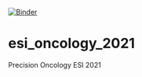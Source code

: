 [![Binder](https://mybinder.org/badge_logo.svg)](https://mybinder.org/v2/gh/omazapa/esi_oncology_2021.git/HEAD?filepath=index.ipynb)

# esi_oncology_2021
Precision Oncology  ESI 2021

